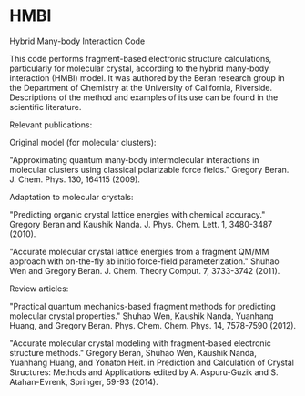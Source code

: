 # HMBI
Hybrid Many-body Interaction Code

This code performs fragment-based electronic structure calculations, particularly for molecular crystal, according to the hybrid many-body interaction (HMBI) model.  It was authored by the Beran research group in the Department of Chemistry at the University of California, Riverside.  Descriptions of the method and examples of its use can be found in the scientific literature.  

Relevant publications:

Original model (for molecular clusters):

"Approximating quantum many-body intermolecular interactions in molecular clusters using classical polarizable force fields." Gregory Beran. J. Chem. Phys. 130, 164115 (2009).

Adaptation to molecular crystals:

"Predicting organic crystal lattice energies with chemical accuracy." Gregory Beran and Kaushik Nanda. J. Phys. Chem. Lett. 1, 3480-3487 (2010).

"Accurate molecular crystal lattice energies from a fragment QM/MM approach with on-the-fly ab initio force-field parameterization." Shuhao Wen and Gregory Beran. J. Chem. Theory Comput. 7, 3733-3742 (2011).
 
 Review articles:
 
"Practical quantum mechanics-based fragment methods for predicting molecular crystal properties." Shuhao Wen, Kaushik Nanda, Yuanhang Huang, and Gregory Beran. Phys. Chem. Chem. Phys. 14, 7578-7590 (2012).

"Accurate molecular crystal modeling with fragment-based electronic structure methods." Gregory Beran, Shuhao Wen, Kaushik Nanda, Yuanhang Huang, and Yonaton Heit. in Prediction and Calculation of Crystal Structures: Methods and Applications edited by A. Aspuru-Guzik and S. Atahan-Evrenk, Springer, 59-93 (2014).
 
